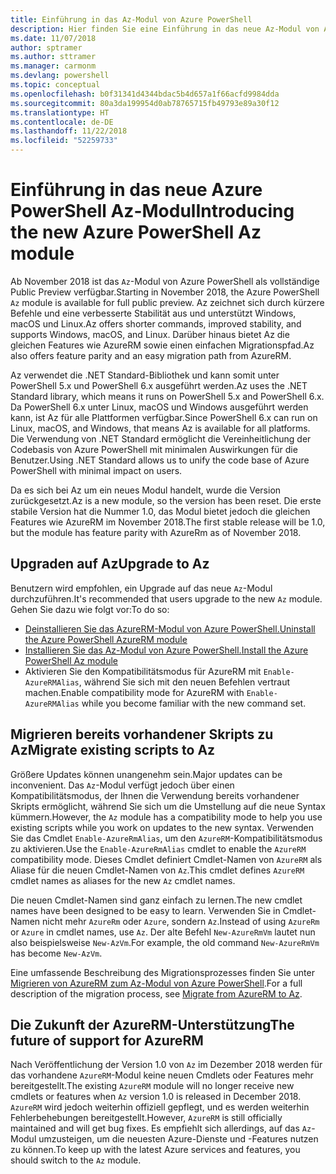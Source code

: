 ```yaml
---
title: Einführung in das Az-Modul von Azure PowerShell
description: Hier finden Sie eine Einführung in das neue Az-Modul von Azure PowerShell, das das AzureRM-Modul ersetzt.
ms.date: 11/07/2018
author: sptramer
ms.author: sttramer
ms.manager: carmonm
ms.devlang: powershell
ms.topic: conceptual
ms.openlocfilehash: b0f31341d4344bdac5b4d657a1f66acfd9984dda
ms.sourcegitcommit: 80a3da199954d0ab78765715fb49793e89a30f12
ms.translationtype: HT
ms.contentlocale: de-DE
ms.lasthandoff: 11/22/2018
ms.locfileid: "52259733"
---
```

# <a name="introducing-the-new-azure-powershell-az-module"></a><span data-ttu-id="54e28-103">Einführung in das neue Azure PowerShell Az-Modul</span><span class="sxs-lookup"><span data-stu-id="54e28-103">Introducing the new Azure PowerShell Az module</span></span>

<span data-ttu-id="54e28-104">Ab November 2018 ist das `Az`-Modul von Azure PowerShell als vollständige Public Preview verfügbar.</span><span class="sxs-lookup"><span data-stu-id="54e28-104">Starting in November 2018, the Azure PowerShell `Az` module is available for full public preview.</span></span>
<span data-ttu-id="54e28-105">Az zeichnet sich durch kürzere Befehle und eine verbesserte Stabilität aus und unterstützt Windows, macOS und Linux.</span><span class="sxs-lookup"><span data-stu-id="54e28-105">Az offers shorter commands, improved stability, and supports Windows, macOS, and Linux.</span></span> <span data-ttu-id="54e28-106">Darüber hinaus bietet Az die gleichen Features wie AzureRM sowie einen einfachen Migrationspfad.</span><span class="sxs-lookup"><span data-stu-id="54e28-106">Az also offers feature parity and an easy migration path from AzureRM.</span></span>

<span data-ttu-id="54e28-107">Az verwendet die .NET Standard-Bibliothek und kann somit unter PowerShell 5.x und PowerShell 6.x ausgeführt werden.</span><span class="sxs-lookup"><span data-stu-id="54e28-107">Az uses the .NET Standard library, which means it runs on PowerShell 5.x and PowerShell 6.x.</span></span>
<span data-ttu-id="54e28-108">Da PowerShell 6.x unter Linux, macOS und Windows ausgeführt werden kann, ist Az für alle Plattformen verfügbar.</span><span class="sxs-lookup"><span data-stu-id="54e28-108">Since PowerShell 6.x can run on Linux, macOS, and Windows, that means Az is available for all platforms.</span></span>
<span data-ttu-id="54e28-109">Die Verwendung von .NET Standard ermöglicht die Vereinheitlichung der Codebasis von Azure PowerShell mit minimalen Auswirkungen für die Benutzer.</span><span class="sxs-lookup"><span data-stu-id="54e28-109">Using .NET Standard allows us to unify the code base of Azure PowerShell with minimal impact on users.</span></span>

<span data-ttu-id="54e28-110">Da es sich bei Az um ein neues Modul handelt, wurde die Version zurückgesetzt.</span><span class="sxs-lookup"><span data-stu-id="54e28-110">Az is a new module, so the version has been reset.</span></span> <span data-ttu-id="54e28-111">Die erste stabile Version hat die Nummer 1.0, das Modul bietet jedoch die gleichen Features wie AzureRM im November 2018.</span><span class="sxs-lookup"><span data-stu-id="54e28-111">The first stable release will be 1.0, but the module has feature parity with AzureRm as of November 2018.</span></span>

## <a name="upgrade-to-az"></a><span data-ttu-id="54e28-112">Upgraden auf Az</span><span class="sxs-lookup"><span data-stu-id="54e28-112">Upgrade to Az</span></span>

<span data-ttu-id="54e28-113">Benutzern wird empfohlen, ein Upgrade auf das neue `Az`-Modul durchzuführen.</span><span class="sxs-lookup"><span data-stu-id="54e28-113">It's recommended that users upgrade to the new `Az` module.</span></span> <span data-ttu-id="54e28-114">Gehen Sie dazu wie folgt vor:</span><span class="sxs-lookup"><span data-stu-id="54e28-114">To do so:</span></span>

* [<span data-ttu-id="54e28-115">Deinstallieren Sie das AzureRM-Modul von Azure PowerShell.</span><span class="sxs-lookup"><span data-stu-id="54e28-115">Uninstall the Azure PowerShell AzureRM module</span></span>](/powershell/azure/uninstall-azurerm-ps)
* [<span data-ttu-id="54e28-116">Installieren Sie das Az-Modul von Azure PowerShell.</span><span class="sxs-lookup"><span data-stu-id="54e28-116">Install the Azure PowerShell Az module</span></span>](/powershell/azure/install-az-ps)
* <span data-ttu-id="54e28-117">Aktivieren Sie den Kompatibilitätsmodus für AzureRM mit `Enable-AzureRMAlias`, während Sie sich mit den neuen Befehlen vertraut machen.</span><span class="sxs-lookup"><span data-stu-id="54e28-117">Enable compatibility mode for AzureRM with `Enable-AzureRMAlias` while you become familiar with the new command set.</span></span>

## <a name="migrate-existing-scripts-to-az"></a><span data-ttu-id="54e28-118">Migrieren bereits vorhandener Skripts zu Az</span><span class="sxs-lookup"><span data-stu-id="54e28-118">Migrate existing scripts to Az</span></span>

<span data-ttu-id="54e28-119">Größere Updates können unangenehm sein.</span><span class="sxs-lookup"><span data-stu-id="54e28-119">Major updates can be inconvenient.</span></span> <span data-ttu-id="54e28-120">Das `Az`-Modul verfügt jedoch über einen Kompatibilitätsmodus, der Ihnen die Verwendung bereits vorhandener Skripts ermöglicht, während Sie sich um die Umstellung auf die neue Syntax kümmern.</span><span class="sxs-lookup"><span data-stu-id="54e28-120">However, the `Az` module has a compatibility mode to help you use existing scripts while you work on updates to the new syntax.</span></span> <span data-ttu-id="54e28-121">Verwenden Sie das Cmdlet `Enable-AzureRmAlias`, um den `AzureRM`-Kompatibilitätsmodus zu aktivieren.</span><span class="sxs-lookup"><span data-stu-id="54e28-121">Use the `Enable-AzureRmAlias` cmdlet to enable the `AzureRM` compatibility mode.</span></span> <span data-ttu-id="54e28-122">Dieses Cmdlet definiert Cmdlet-Namen von `AzureRM` als Aliase für die neuen Cmdlet-Namen von `Az`.</span><span class="sxs-lookup"><span data-stu-id="54e28-122">This cmdlet defines `AzureRM` cmdlet names as aliases for the new `Az` cmdlet names.</span></span>

<span data-ttu-id="54e28-123">Die neuen Cmdlet-Namen sind ganz einfach zu lernen.</span><span class="sxs-lookup"><span data-stu-id="54e28-123">The new cmdlet names have been designed to be easy to learn.</span></span> <span data-ttu-id="54e28-124">Verwenden Sie in Cmdlet-Namen nicht mehr `AzureRm` oder `Azure`, sondern `Az`.</span><span class="sxs-lookup"><span data-stu-id="54e28-124">Instead of using `AzureRm` or `Azure` in cmdlet names, use `Az`.</span></span> <span data-ttu-id="54e28-125">Der alte Befehl `New-AzureRmVm` lautet nun also beispielsweise `New-AzVm`.</span><span class="sxs-lookup"><span data-stu-id="54e28-125">For example, the old command `New-AzureRmVm` has become `New-AzVm`.</span></span>

<span data-ttu-id="54e28-126">Eine umfassende Beschreibung des Migrationsprozesses finden Sie unter [Migrieren von AzureRM zum Az-Modul von Azure PowerShell](migrate-from-azurerm-to-az.md).</span><span class="sxs-lookup"><span data-stu-id="54e28-126">For a full description of the migration process, see [Migrate from AzureRM to Az](migrate-from-azurerm-to-az.md).</span></span>

## <a name="the-future-of-support-for-azurerm"></a><span data-ttu-id="54e28-127">Die Zukunft der AzureRM-Unterstützung</span><span class="sxs-lookup"><span data-stu-id="54e28-127">The future of support for AzureRM</span></span>

<span data-ttu-id="54e28-128">Nach Veröffentlichung der Version 1.0 von `Az` im Dezember 2018 werden für das vorhandene `AzureRM`-Modul keine neuen Cmdlets oder Features mehr bereitgestellt.</span><span class="sxs-lookup"><span data-stu-id="54e28-128">The existing `AzureRM` module will no longer receive new cmdlets or features when `Az` version 1.0 is released in December 2018.</span></span> <span data-ttu-id="54e28-129">`AzureRM` wird jedoch weiterhin offiziell gepflegt, und es werden weiterhin Fehlerbehebungen bereitgestellt.</span><span class="sxs-lookup"><span data-stu-id="54e28-129">However, `AzureRM` is still officially maintained and will get bug fixes.</span></span> <span data-ttu-id="54e28-130">Es empfiehlt sich allerdings, auf das `Az`-Modul umzusteigen, um die neuesten Azure-Dienste und -Features nutzen zu können.</span><span class="sxs-lookup"><span data-stu-id="54e28-130">To keep up with the latest Azure services and features, you should switch to the `Az` module.</span></span>